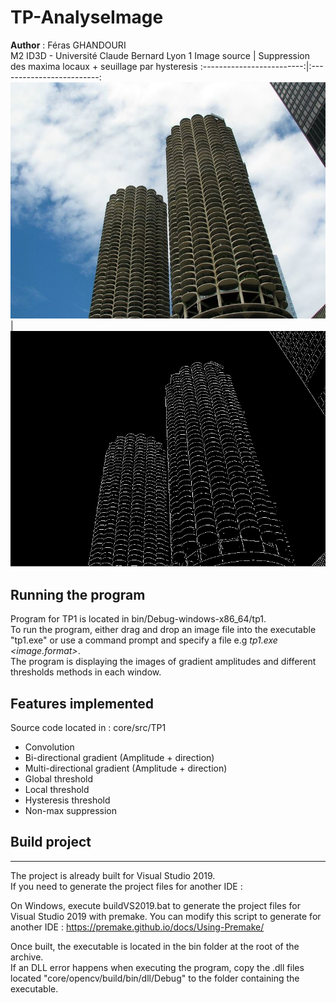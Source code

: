 # TP-AnalyseImage
**Author** : Féras GHANDOURI
<br> M2 ID3D - Université Claude Bernard Lyon 1
Image source            |  Suppression des maxima locaux + seuillage par hysteresis
:-------------------------:|:-------------------------:
![alt text](https://github.com/embooo/ImageAnalysis3DVision/blob/main/gallery/gallery_orig.jpg?raw=true) |  ![alt text](https://github.com/embooo/ImageAnalysis3DVision/blob/main/gallery/gallery_hysteresis.png?raw=true)
## Running the program
Program for TP1 is located in bin/Debug-windows-x86_64/tp1. <br>
To run the program, either  drag and drop an image file into the executable "tp1.exe" or use a command prompt and specify a file e.g *tp1.exe <image.format>*. <br>
The program is displaying the images of gradient amplitudes and different thresholds methods in each window.

## Features implemented
Source code located in : core/src/TP1

*   Convolution
*   Bi-directional gradient (Amplitude + direction)
*   Multi-directional gradient (Amplitude + direction)
*   Global threshold
*   Local threshold
*   Hysteresis threshold
*   Non-max suppression

## Build project
-------
The project is already built for Visual Studio 2019. <br>
If you need to generate the project files for another IDE : <br>

On Windows, execute buildVS2019.bat to generate the project files for Visual Studio 2019 with premake.
You can modify this script to generate for another IDE : https://premake.github.io/docs/Using-Premake/

Once built, the executable is located in the bin folder at the root of the archive. <br>
If an DLL error happens when executing the program, copy the .dll files located "core/opencv/build/bin/dll/Debug" to the folder containing the executable.

